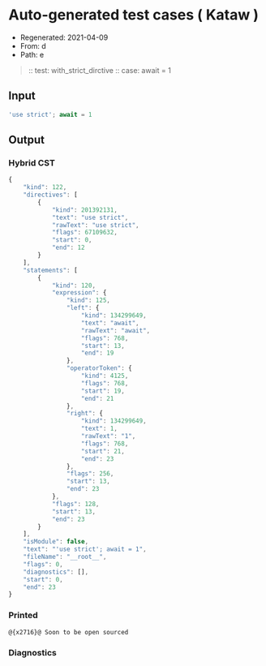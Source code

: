 # Auto-generated test cases ( Kataw )
- Regenerated: 2021-04-09
- From: d
- Path: e
> :: test: with_strict_dirctive
> :: case: await = 1
## Input

`````js
'use strict'; await = 1
`````

## Output

### Hybrid CST

```javascript
{
    "kind": 122,
    "directives": [
        {
            "kind": 201392131,
            "text": "use strict",
            "rawText": "use strict",
            "flags": 67109632,
            "start": 0,
            "end": 12
        }
    ],
    "statements": [
        {
            "kind": 120,
            "expression": {
                "kind": 125,
                "left": {
                    "kind": 134299649,
                    "text": "await",
                    "rawText": "await",
                    "flags": 768,
                    "start": 13,
                    "end": 19
                },
                "operatorToken": {
                    "kind": 4125,
                    "flags": 768,
                    "start": 19,
                    "end": 21
                },
                "right": {
                    "kind": 134299649,
                    "text": 1,
                    "rawText": "1",
                    "flags": 768,
                    "start": 21,
                    "end": 23
                },
                "flags": 256,
                "start": 13,
                "end": 23
            },
            "flags": 128,
            "start": 13,
            "end": 23
        }
    ],
    "isModule": false,
    "text": "'use strict'; await = 1",
    "fileName": "__root__",
    "flags": 0,
    "diagnostics": [],
    "start": 0,
    "end": 23
}
```

### Printed

```javascript
@{x2716}@ Soon to be open sourced
```

### Diagnostics

```javascript

```

